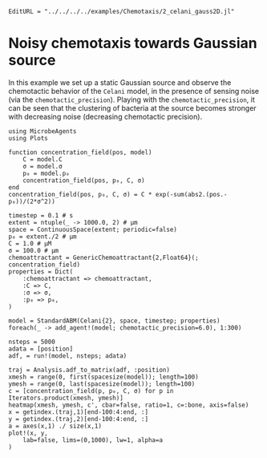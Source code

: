 ```@meta
EditURL = "../../../../examples/Chemotaxis/2_celani_gauss2D.jl"
```

# Noisy chemotaxis towards Gaussian source

In this example we set up a static Gaussian source and observe the chemotactic behavior
of the `Celani` model, in the presence of sensing noise (via the `chemotactic_precision`).
Playing with the `chemotactic_precision`, it can be seen that the clustering of bacteria
at the source becomes stronger with decreasing noise (decreasing chemotactic precision).

````@example 2_celani_gauss2D
using MicrobeAgents
using Plots

function concentration_field(pos, model)
    C = model.C
    σ = model.σ
    p₀ = model.p₀
    concentration_field(pos, p₀, C, σ)
end
concentration_field(pos, p₀, C, σ) = C * exp(-sum(abs2.(pos.-p₀))/(2*σ^2))

timestep = 0.1 # s
extent = ntuple(_ -> 1000.0, 2) # μm
space = ContinuousSpace(extent; periodic=false)
p₀ = extent./2 # μm
C = 1.0 # μM
σ = 100.0 # μm
chemoattractant = GenericChemoattractant{2,Float64}(; concentration_field)
properties = Dict(
    :chemoattractant => chemoattractant,
    :C => C,
    :σ => σ,
    :p₀ => p₀,
)

model = StandardABM(Celani{2}, space, timestep; properties)
foreach(_ -> add_agent!(model; chemotactic_precision=6.0), 1:300)

nsteps = 5000
adata = [position]
adf, = run!(model, nsteps; adata)

traj = Analysis.adf_to_matrix(adf, :position)
xmesh = range(0, first(spacesize(model)); length=100)
ymesh = range(0, last(spacesize(model)); length=100)
c = [concentration_field(p, p₀, C, σ) for p in Iterators.product(xmesh, ymesh)]
heatmap(xmesh, ymesh, c', cbar=false, ratio=1, c=:bone, axis=false)
x = getindex.(traj,1)[end-100:4:end, :]
y = getindex.(traj,2)[end-100:4:end, :]
a = axes(x,1) ./ size(x,1)
plot!(x, y,
    lab=false, lims=(0,1000), lw=1, alpha=a
)
````

